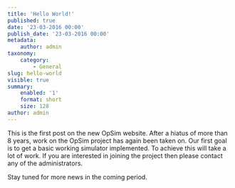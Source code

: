 ```yaml
---
title: 'Hello World!'
published: true
date: '23-03-2016 00:00'
publish_date: '23-03-2016 00:00'
metadata:
    author: admin
taxonomy:
    category:
        - General
slug: hello-world
visible: true
summary:
    enabled: '1'
    format: short
    size: 128
author: admin
---
```


This is the first post on the new OpSim website. After a hiatus of more than 8 years, work on the OpSim project has again been taken on. Our first goal is to get a basic working simulator implemented. To achieve this will take a lot of work. If you are interested in joining the project then please contact any of the administrators.

Stay tuned for more news in the coming period.